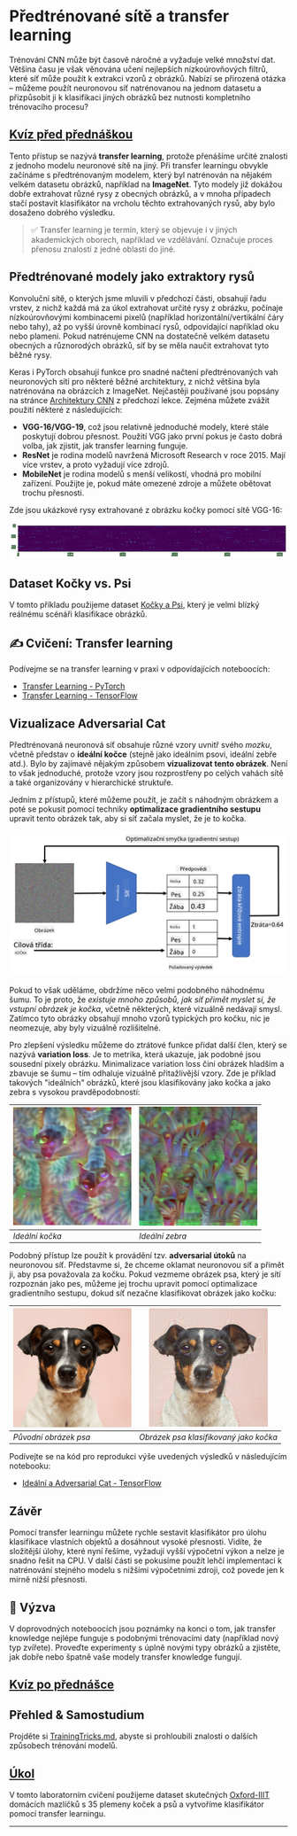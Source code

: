 <!--
CO_OP_TRANSLATOR_METADATA:
{
  "original_hash": "178c0b5ee5395733eb18aec51e71a0a9",
  "translation_date": "2025-09-23T11:22:47+00:00",
  "source_file": "lessons/4-ComputerVision/08-TransferLearning/README.md",
  "language_code": "cs"
}
-->
# Předtrénované sítě a transfer learning

Trénování CNN může být časově náročné a vyžaduje velké množství dat. Většina času je však věnována učení nejlepších nízkoúrovňových filtrů, které síť může použít k extrakci vzorů z obrázků. Nabízí se přirozená otázka – můžeme použít neuronovou síť natrénovanou na jednom datasetu a přizpůsobit ji k klasifikaci jiných obrázků bez nutnosti kompletního trénovacího procesu?

## [Kvíz před přednáškou](https://ff-quizzes.netlify.app/en/ai/quiz/15)

Tento přístup se nazývá **transfer learning**, protože přenášíme určité znalosti z jednoho modelu neuronové sítě na jiný. Při transfer learningu obvykle začínáme s předtrénovaným modelem, který byl natrénován na nějakém velkém datasetu obrázků, například na **ImageNet**. Tyto modely již dokážou dobře extrahovat různé rysy z obecných obrázků, a v mnoha případech stačí postavit klasifikátor na vrcholu těchto extrahovaných rysů, aby bylo dosaženo dobrého výsledku.

> ✅ Transfer learning je termín, který se objevuje i v jiných akademických oborech, například ve vzdělávání. Označuje proces přenosu znalostí z jedné oblasti do jiné.

## Předtrénované modely jako extraktory rysů

Konvoluční sítě, o kterých jsme mluvili v předchozí části, obsahují řadu vrstev, z nichž každá má za úkol extrahovat určité rysy z obrázku, počínaje nízkoúrovňovými kombinacemi pixelů (například horizontální/vertikální čáry nebo tahy), až po vyšší úrovně kombinací rysů, odpovídající například oku nebo plameni. Pokud natrénujeme CNN na dostatečně velkém datasetu obecných a různorodých obrázků, síť by se měla naučit extrahovat tyto běžné rysy.

Keras i PyTorch obsahují funkce pro snadné načtení předtrénovaných vah neuronových sítí pro některé běžné architektury, z nichž většina byla natrénována na obrázcích z ImageNet. Nejčastěji používané jsou popsány na stránce [Architektury CNN](../07-ConvNets/CNN_Architectures.md) z předchozí lekce. Zejména můžete zvážit použití některé z následujících:

* **VGG-16/VGG-19**, což jsou relativně jednoduché modely, které stále poskytují dobrou přesnost. Použití VGG jako první pokus je často dobrá volba, jak zjistit, jak transfer learning funguje.
* **ResNet** je rodina modelů navržená Microsoft Research v roce 2015. Mají více vrstev, a proto vyžadují více zdrojů.
* **MobileNet** je rodina modelů s menší velikostí, vhodná pro mobilní zařízení. Použijte je, pokud máte omezené zdroje a můžete obětovat trochu přesnosti.

Zde jsou ukázkové rysy extrahované z obrázku kočky pomocí sítě VGG-16:

![Rysy extrahované sítí VGG-16](../../../../../translated_images/features.6291f9c7ba3a0b951af88fc9864632b9115365410765680680d30c927dd67354.cs.png)

## Dataset Kočky vs. Psi

V tomto příkladu použijeme dataset [Kočky a Psi](https://www.microsoft.com/download/details.aspx?id=54765&WT.mc_id=academic-77998-cacaste), který je velmi blízký reálnému scénáři klasifikace obrázků.

## ✍️ Cvičení: Transfer learning

Podívejme se na transfer learning v praxi v odpovídajících noteboocích:

* [Transfer Learning - PyTorch](TransferLearningPyTorch.ipynb)
* [Transfer Learning - TensorFlow](TransferLearningTF.ipynb)

## Vizualizace Adversarial Cat

Předtrénovaná neuronová síť obsahuje různé vzory uvnitř svého *mozku*, včetně představ o **ideální kočce** (stejně jako ideálním psovi, ideální zebře atd.). Bylo by zajímavé nějakým způsobem **vizualizovat tento obrázek**. Není to však jednoduché, protože vzory jsou rozprostřeny po celých vahách sítě a také organizovány v hierarchické struktuře.

Jedním z přístupů, které můžeme použít, je začít s náhodným obrázkem a poté se pokusit pomocí techniky **optimalizace gradientního sestupu** upravit tento obrázek tak, aby si síť začala myslet, že je to kočka.

![Optimalizační smyčka obrázku](../../../../../translated_images/ideal-cat-loop.999fbb8ff306e044f997032f4eef9152b453e6a990e449bbfb107de2493cc37e.cs.png)

Pokud to však uděláme, obdržíme něco velmi podobného náhodnému šumu. To je proto, že *existuje mnoho způsobů, jak síť přimět myslet si, že vstupní obrázek je kočka*, včetně některých, které vizuálně nedávají smysl. Zatímco tyto obrázky obsahují mnoho vzorů typických pro kočku, nic je neomezuje, aby byly vizuálně rozlišitelné.

Pro zlepšení výsledku můžeme do ztrátové funkce přidat další člen, který se nazývá **variation loss**. Je to metrika, která ukazuje, jak podobné jsou sousední pixely obrázku. Minimalizace variation loss činí obrázek hladším a zbavuje se šumu – tím odhaluje vizuálně přitažlivější vzory. Zde je příklad takových "ideálních" obrázků, které jsou klasifikovány jako kočka a jako zebra s vysokou pravděpodobností:

![Ideální kočka](../../../../../translated_images/ideal-cat.203dd4597643d6b0bd73038b87f9c0464322725e3a06ab145d25d4a861c70592.cs.png) | ![Ideální zebra](../../../../../translated_images/ideal-zebra.7f70e8b54ee15a7a314000bb5df38a6cfe086ea04d60df4d3ef313d046b98a2b.cs.png)
-----|-----
*Ideální kočka* | *Ideální zebra*

Podobný přístup lze použít k provádění tzv. **adversarial útoků** na neuronovou síť. Představme si, že chceme oklamat neuronovou síť a přimět ji, aby psa považovala za kočku. Pokud vezmeme obrázek psa, který je sítí rozpoznán jako pes, můžeme jej trochu upravit pomocí optimalizace gradientního sestupu, dokud síť nezačne klasifikovat obrázek jako kočku:

![Obrázek psa](../../../../../translated_images/original-dog.8f68a67d2fe0911f33041c0f7fce8aa4ea919f9d3917ec4b468298522aeb6356.cs.png) | ![Obrázek psa klasifikovaný jako kočka](../../../../../translated_images/adversarial-dog.d9fc7773b0142b89752539bfbf884118de845b3851c5162146ea0b8809fc820f.cs.png)
-----|-----
*Původní obrázek psa* | *Obrázek psa klasifikovaný jako kočka*

Podívejte se na kód pro reprodukci výše uvedených výsledků v následujícím notebooku:

* [Ideální a Adversarial Cat - TensorFlow](AdversarialCat_TF.ipynb)

## Závěr

Pomocí transfer learningu můžete rychle sestavit klasifikátor pro úlohu klasifikace vlastních objektů a dosáhnout vysoké přesnosti. Vidíte, že složitější úlohy, které nyní řešíme, vyžadují vyšší výpočetní výkon a nelze je snadno řešit na CPU. V další části se pokusíme použít lehčí implementaci k natrénování stejného modelu s nižšími výpočetními zdroji, což povede jen k mírně nižší přesnosti.

## 🚀 Výzva

V doprovodných noteboocích jsou poznámky na konci o tom, jak transfer knowledge nejlépe funguje s podobnými trénovacími daty (například nový typ zvířete). Proveďte experimenty s úplně novými typy obrázků a zjistěte, jak dobře nebo špatně vaše modely transfer knowledge fungují.

## [Kvíz po přednášce](https://ff-quizzes.netlify.app/en/ai/quiz/16)

## Přehled & Samostudium

Projděte si [TrainingTricks.md](TrainingTricks.md), abyste si prohloubili znalosti o dalších způsobech trénování modelů.

## [Úkol](lab/README.md)

V tomto laboratorním cvičení použijeme dataset skutečných [Oxford-IIIT](https://www.robots.ox.ac.uk/~vgg/data/pets/) domácích mazlíčků s 35 plemeny koček a psů a vytvoříme klasifikátor pomocí transfer learningu.

---

